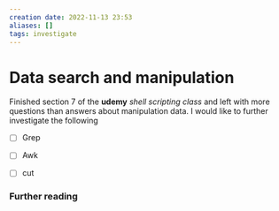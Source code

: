 ```yaml
---
creation date: 2022-11-13 23:53
aliases: []
tags: investigate
---
```


# Data search and manipulation
Finished section 7 of the **udemy** *shell scripting class* and left with more questions than answers about manipulation data. I would like to further investigate the following

- [ ] Grep
- [ ] Awk
- [ ] cut  


### Further reading 
